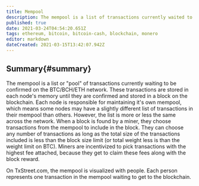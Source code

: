 ```yaml
---
title: Mempool
description: The mempool is a list of transactions currently waited to be confirmed.
published: true
date: 2021-03-24T04:54:20.651Z
tags: ethereum, bitcoin, bitcoin-cash, blockchain, monero
editor: markdown
dateCreated: 2021-03-15T13:42:07.942Z
---
```


## Summary{#summary}

The mempool is a list or "pool" of transactions currently waiting to be confirmed on the BTC/BCH/ETH network. These transactions are stored in each node's memory until they are confirmed and stored in a block on the blockchain. Each node is responsible for maintaining it's own mempool, which means some nodes may have a slightly different list of transactions in their mempool than others. However, the list is more or less the same across the network. When a block is found by a miner, they choose transactions from the mempool to include in the block. They can choose any number of transactions as long as the total size of the transactions included is less than the block size limit (or total weight less is than the weight limit on BTC). Miners are incentivized to pick transactions with the highest fee attached, because they get to claim these fees along with the block reward.

On TxStreet.com, the mempool is visualized with people. Each person represents one transaction in the mempool waiting to get to the blockchain.
